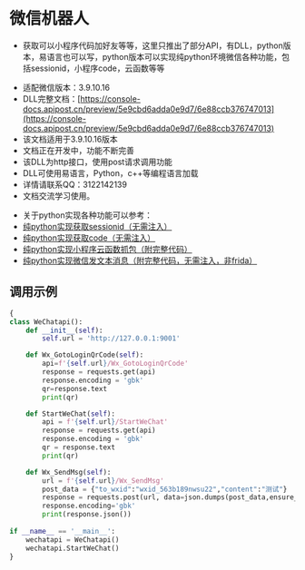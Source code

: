 # 微信机器人
* 获取可以小程序代码加好友等等，这里只推出了部分API，有DLL，python版本，易语言也可以写，python版本可以实现纯python环境微信各种功能，包括sessionid，小程序code，云函数等等
+ 适配微信版本：3.9.10.16
+ DLL完整文档：[https://console-docs.apipost.cn/preview/5e9cbd6adda0e9d7/6e88ccb376747013](https://console-docs.apipost.cn/preview/5e9cbd6adda0e9d7/6e88ccb376747013)
+ 该文档适用于3.9.10.16版本
+ 文档正在开发中，功能不断完善
+ 该DLL为http接口，使用post请求调用功能
+ DLL可使用易语言，Python，c++等编程语言加载
+ 详情请联系QQ：3122142139
+ 文档交流学习使用。

* 关于python实现各种功能可以参考：
* [纯python实现获取sessionid（无需注入）](https://blog.csdn.net/gefeixun/article/details/136895388?spm=1001.2014.3001.5502)
* [纯python实现获取code（无需注入）](https://blog.csdn.net/gefeixun/article/details/136972594?spm=1001.2014.3001.5502)
* [纯python实现小程序云函数抓包（附完整代码）](https://blog.csdn.net/gefeixun/article/details/137029885?spm=1001.2014.3001.5502)
* [纯python实现微信发文本消息（附完整代码，无需注入，非frida）](https://blog.csdn.net/gefeixun/article/details/137039169?spm=1001.2014.3001.5502)


## 调用示例
```python
{
class WeChatapi():
    def __init__(self):
        self.url = 'http://127.0.0.1:9001'

    def Wx_GotoLoginQrCode(self):
        api=f'{self.url}/Wx_GotoLoginQrCode'
        response = requests.get(api)
        response.encoding = 'gbk'
        qr=response.text
        print(qr)

    def StartWeChat(self):
        api = f'{self.url}/StartWeChat'
        response = requests.get(api)
        response.encoding = 'gbk'
        qr = response.text
        print(qr)

    def Wx_SendMsg(self):
        url = f'{self.url}/Wx_SendMsg'
        post_data = {"to_wxid":"wxid_563b189nwsu22","content":"测试"}
        response = requests.post(url, data=json.dumps(post_data,ensure_ascii=False).encode('GBK'))
        response.encoding='gbk'
        print(response.json())
        
if __name__ == '__main__':
    wechatapi = WeChatapi()
    wechatapi.StartWeChat()
}

